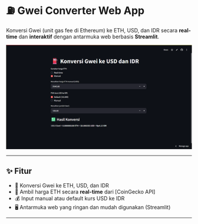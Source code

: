 # ⛽ Gwei Converter Web App

Konversi Gwei (unit gas fee di Ethereum) ke ETH, USD, dan IDR secara **real-time** dan **interaktif** dengan antarmuka web berbasis **Streamlit**.

![Streamlit App Screenshot](https://github.com/Pixel4bit/gwei-to-usd/blob/main/Screenshot.png)

---

## ✨ Fitur

- 🔄 Konversi Gwei ke ETH, USD, dan IDR
- 📡 Ambil harga ETH secara **real-time** dari [CoinGecko API]
- 💰 Input manual atau default kurs USD ke IDR
- 🖥️ Antarmuka web yang ringan dan mudah digunakan (Streamlit)

---